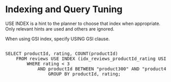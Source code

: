 # Indexing and Query Tuning

USE INDEX is a hint to the planner to choose that index when appropriate.
Only relevant hints are used and others are ignored.

When using GSI index, specify USING GSI clause.

<pre id="example"> 
SELECT productId, rating, COUNT(productId) 
    FROM reviews USE INDEX (idx_reviews_productId_rating USING GSI)
        WHERE rating < 3
            AND productId BETWEEN "product300" AND "product400" 
                GROUP BY productId, rating;
</pre>

